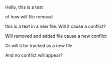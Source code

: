 <p>Hello, this is a test</p>
<p>of how will file removal</p>
<p>this is a text in a new file. Will it cause a conflict?</p>
<p>Will removed and added file cause a new conflict</p>
<p>Or will it be tracked as a new file</p>
<p>And no conflict will appear?</p>
